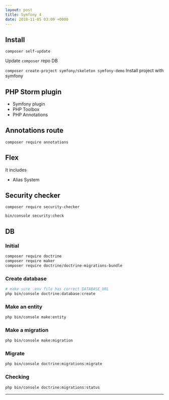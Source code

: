 ```yaml
---
layout: post
title: Symfony 4
date: 2018-11-05 03:09 +0000
---
```


## Install
`composer self-update`

Update `composer` repo DB


`composer create-project symfony/skeleton symfony-demo`
Install project with symfony


## PHP Storm plugin
* Symfony plugin
* PHP Toolbox
* PHP Annotations

## Annotations route
`composer require annotations`

## Flex
It includes
* Alias System



## Security checker
`composer require security-checker`

`bin/console security:check`


## DB

### Initial
```bash 
composer require doctrine
composer require maker
composer require doctrine/doctrine-migrations-bundle
```

### Create database
```bash
# make sure .env file has correct DATABASE_URL
php bin/console doctrine:database:create
```


### Make an entity

```bash
php bin/console make:entity
```

### Make a migration
```bash
php bin/console make:migration
```


### Migrate
```bash
php bin/console doctrine:migrations:migrate
```

### Checking
```bash
php bin/console doctrine:migrations:status
```



---